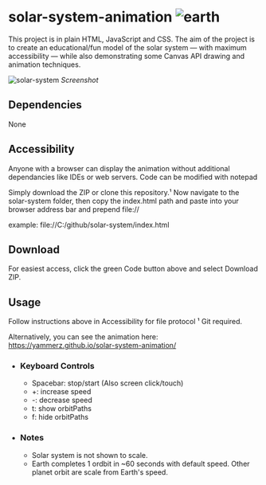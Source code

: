 # solar-system-animation ![earth](https://user-images.githubusercontent.com/6293708/184466648-2efb6d4c-17a6-45a8-8538-30a63bba3a5c.png)

This project is in plain HTML, JavaScript and CSS. The aim of the project is to create an educational/fun model of the solar system — with maximum accessibility — while also demonstrating some Canvas API drawing and animation techniques.

![solar-system](https://user-images.githubusercontent.com/6293708/184466986-a9430544-76be-4105-a32e-f9deef9157ce.png)
*Screenshot*

## Dependencies

None

## Accessibility

Anyone with a browser can display the animation without additional dependancies like IDEs or web servers. Code can be modified with notepad

Simply download the ZIP or clone this repository.&#xB9; Now navigate to the solar-system folder, then copy the index.html path and paste into your browser address bar and prepend file://

example: file://C:/github/solar-system/index.html

## Download

For easiest access, click the green Code button above and select Download ZIP.

## Usage

Follow instructions above in Accessibility for file protocol
&#xB9; Git required.

Alternatively, you can see the animation here: https://yammerz.github.io/solar-system-animation/

* ### Keyboard Controls

  * Spacebar: stop/start (Also screen click/touch)
  * +: increase speed
  * -: decrease speed
  * t: show orbitPaths
  * f: hide orbitPaths

* ### Notes

  * Solar system is not shown to scale.
  * Earth completes 1 ordbit in ~60 seconds with default speed. Other planet orbit are scale from Earth's speed.

